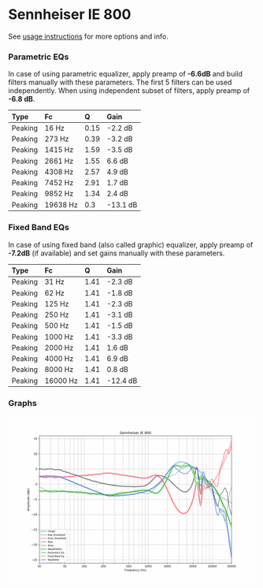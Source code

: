 # Sennheiser IE 800
See [usage instructions](https://github.com/jaakkopasanen/AutoEq#usage) for more options and info.

### Parametric EQs
In case of using parametric equalizer, apply preamp of **-6.6dB** and build filters manually
with these parameters. The first 5 filters can be used independently.
When using independent subset of filters, apply preamp of **-6.8 dB**.

| Type    | Fc       |    Q | Gain     |
|:--------|:---------|:-----|:---------|
| Peaking | 16 Hz    | 0.15 | -2.2 dB  |
| Peaking | 273 Hz   | 0.39 | -3.2 dB  |
| Peaking | 1415 Hz  | 1.59 | -3.5 dB  |
| Peaking | 2661 Hz  | 1.55 | 6.6 dB   |
| Peaking | 4308 Hz  | 2.57 | 4.9 dB   |
| Peaking | 7452 Hz  | 2.91 | 1.7 dB   |
| Peaking | 9852 Hz  | 1.34 | 2.4 dB   |
| Peaking | 19638 Hz | 0.3  | -13.1 dB |

### Fixed Band EQs
In case of using fixed band (also called graphic) equalizer, apply preamp of **-7.2dB**
(if available) and set gains manually with these parameters.

| Type    | Fc       |    Q | Gain     |
|:--------|:---------|:-----|:---------|
| Peaking | 31 Hz    | 1.41 | -2.3 dB  |
| Peaking | 62 Hz    | 1.41 | -1.8 dB  |
| Peaking | 125 Hz   | 1.41 | -2.3 dB  |
| Peaking | 250 Hz   | 1.41 | -3.1 dB  |
| Peaking | 500 Hz   | 1.41 | -1.5 dB  |
| Peaking | 1000 Hz  | 1.41 | -3.3 dB  |
| Peaking | 2000 Hz  | 1.41 | 1.6 dB   |
| Peaking | 4000 Hz  | 1.41 | 6.9 dB   |
| Peaking | 8000 Hz  | 1.41 | 0.8 dB   |
| Peaking | 16000 Hz | 1.41 | -12.4 dB |

### Graphs
![](./Sennheiser%20IE%20800.png)